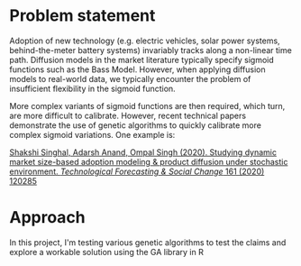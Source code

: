 # Problem statement
Adoption of new technology (e.g. electric vehicles, solar power systems, behind-the-meter battery systems) invariably tracks along a non-linear time path. Diffusion models in the market literature typically specify sigmoid functions such as the Bass Model. However, when applying diffusion models to real-world data, we typically encounter the problem of insufficient flexibility in the sigmoid function.

More complex variants of sigmoid functions are then required, which turn, are more difficult to calibrate. However, recent technical papers demonstrate the use of genetic algorithms to quickly calibrate more complex sigmoid variations. One example is:

[Shakshi Singhal, Adarsh Anand, Ompal Singh (2020). Studying dynamic market size-based adoption modeling & product diffusion
under stochastic environment. *Technological Forecasting & Social Change* 161 (2020) 120285 ](https://www.sciencedirect.com/science/article/abs/pii/S0040162520311112?via%3Dihub)

# Approach
In this project, I'm testing various genetic algorithms to test the claims and explore a workable solution using the GA library in R
